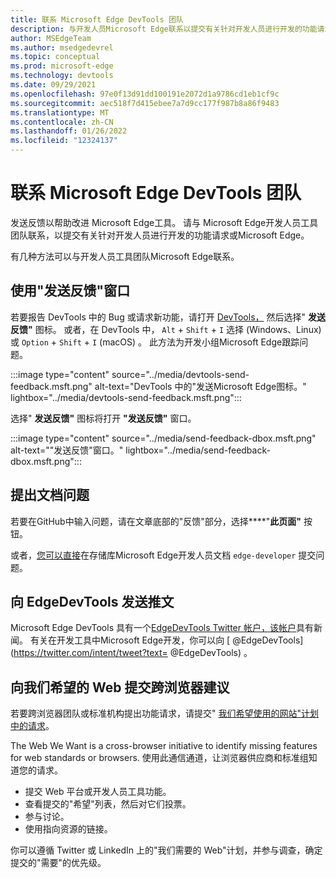 ```yaml
---
title: 联系 Microsoft Edge DevTools 团队
description: 与开发人员Microsoft Edge联系以提交有关针对开发人员进行开发的功能请求或 bug Microsoft Edge。
author: MSEdgeTeam
ms.author: msedgedevrel
ms.topic: conceptual
ms.prod: microsoft-edge
ms.technology: devtools
ms.date: 09/29/2021
ms.openlocfilehash: 97e0f13d91dd100191e2072d1a9786cd1eb1cf9c
ms.sourcegitcommit: aec518f7d415ebee7a7d9cc177f987b8a86f9483
ms.translationtype: MT
ms.contentlocale: zh-CN
ms.lasthandoff: 01/26/2022
ms.locfileid: "12324137"
---
```

# <a name="contact-the-microsoft-edge-devtools-team"></a>联系 Microsoft Edge DevTools 团队

发送反馈以帮助改进 Microsoft Edge工具。  请与 Microsoft Edge开发人员工具团队联系，以提交有关针对开发人员进行开发的功能请求或Microsoft Edge。

有几种方法可以与开发人员工具团队Microsoft Edge联系。


<!-- ====================================================================== -->
## <a name="use-the-send-feedback-window"></a>使用"发送反馈"窗口

若要报告 DevTools 中的 Bug 或请求新功能，请打开 [DevTools，](index.md#opening-devtools) 然后选择" **发送反馈"** 图标。  或者，在 DevTools 中， `Alt` + `Shift` + `I` 选择 (Windows、Linux) 或 `Option` + `Shift` + `I` (macOS) 。  此方法为开发小组Microsoft Edge跟踪问题。

:::image type="content" source="../media/devtools-send-feedback.msft.png" alt-text="DevTools 中的&quot;发送Microsoft Edge图标。" lightbox="../media/devtools-send-feedback.msft.png":::

选择" **发送反馈"** 图标将打开 **"发送反馈"** 窗口。

:::image type="content" source="../media/send-feedback-dbox.msft.png" alt-text="&quot;发送反馈&quot;窗口。" lightbox="../media/send-feedback-dbox.msft.png":::


<!-- ====================================================================== -->
## <a name="file-a-documentation-issue"></a>提出文档问题

若要在GitHub中输入问题，请在文章底部的"反馈"部分，选择****"**此页面"** 按钮。

或者，[您可以直接](https://github.com/MicrosoftDocs/edge-developer/issues/new?title=[DevTools%20Docs%20Feedback])在存储库Microsoft Edge开发人员文档 `edge-developer` 提交问题。


<!-- ====================================================================== -->
## <a name="send-a-tweet-to-edgedevtools"></a>向 EdgeDevTools 发送推文

Microsoft Edge DevTools 具有一个[EdgeDevTools Twitter 帐户，该帐户](https://twitter.com/EdgeDevTools)具有新闻。  有关在开发工具中Microsoft Edge开发，你可以向 [ @EdgeDevTools](https://twitter.com/intent/tweet?text= @EdgeDevTools) 。


<!-- ====================================================================== -->
## <a name="submit-a-cross-browser-suggestion-to-the-web-we-want"></a>向我们希望的 Web 提交跨浏览器建议

若要跨浏览器团队或标准机构提出功能请求，请提交" [我们希望使用的网站"计划中的请求](../web-we-want/index.md)。

The Web We Want is a cross-browser initiative to identify missing features for web standards or browsers.  使用此通信通道，让浏览器供应商和标准组知道您的请求。

*  提交 Web 平台或开发人员工具功能。
*  查看提交的"希望"列表，然后对它们投票。
*  参与讨论。
*  使用指向资源的链接。

你可以遵循 Twitter 或 LinkedIn 上的"我们需要的 Web"计划，并参与调查，确定提交的"需要"的优先级。
